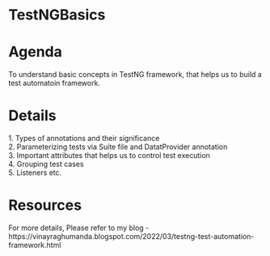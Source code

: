 # TestNGBasics
<h1>Agenda</h1>
To understand basic concepts in TestNG framework, that helps us to build a test automatoin framework.</br>
<h1>Details</h1>
1. Types of annotations and their significance</br>
2. Parameterizing tests via Suite file and DatatProvider annotation</br>
3. Important attributes that helps us to control test execution</br>
4. Grouping test cases</br>
5. Listeners etc.</br>
<h1>Resources</h1>
For more details, Please refer to my blog - https://vinayraghumanda.blogspot.com/2022/03/testng-test-automation-framework.html
